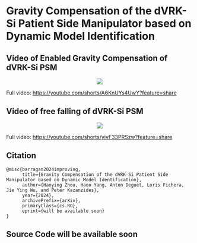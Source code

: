 # Gravity Compensation of the dVRK-Si Patient Side Manipulator based on Dynamic Model Identification

## Video of Enabled Gravity Compensation of dVRK-Si PSM

<p align="center">
    <img src="media/enable_gravit_compensation_gif.gif">
</p>

Full video: https://youtube.com/shorts/A6KnUYs4UwY?feature=share

## Video of free falling of dVRK-Si PSM

<p align="center">
    <img src="media/free_fall_gif.gif">
</p>

Full video: https://youtube.com/shorts/yivF33PRSzw?feature=share


## Citation

```
@misc{barragan2024improving,
      title={Gravity Compensation of the dVRK-Si Patient Side Manipulator based on Dynamic Model Identification}, 
      author={Haoying Zhou, Haoo Yang, Anton Deguet, Loris Fichera, Jie Ying Wu, and Peter Kazanzides},
      year={2024},
      archivePrefix={arXiv},
      primaryClass={cs.RO},
      eprint={will be available soon}
}
```

## Source Code will be available soon